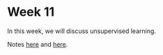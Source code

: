 # Week 11

In this week, we will discuss unsupervised learning.

Notes [here](https://docs.google.com/presentation/d/e/2PACX-1vS_f65-BRUds6vsOdCVPZ1K9d_Y7LgHqxecGbKSdYFYXaILPFe4W8agTPss5RtlRyU0fTNroJmiqx3h/pub?start=false&loop=false&delayms=60000) and [here](https://docs.google.com/presentation/d/e/2PACX-1vSDI5OY_1JyrdccKLWV1b0QjTLndPmbNUkqOMzdwirURg8cF94u9XCnlxGHcSOsu6mYWxINQhIHl4F7/pub?start=false&loop=false&delayms=60000).
